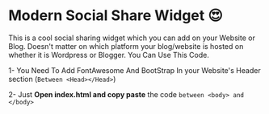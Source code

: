 # Modern Social Share Widget :heart_eyes:
This is a cool social sharing widget which you can add on your Website or Blog. Doesn't matter on which platform your blog/website is hosted on whether it is Wordpress or Blogger. You Can Use This Code.

1- You Need To Add FontAwesome And BootStrap In your Website's Header section (``` Between <Head></Head> ```)

2- Just **Open index.html and copy paste** the code ```between <body> and </body>```

